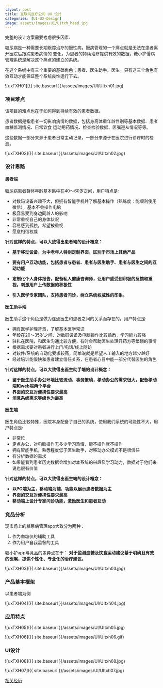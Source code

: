 ```yaml
---
layout: post
title: 互联网医疗公司 UX 设计
categories: [UI-UX-Design]
image: assets/images/UI/UItxh_head.jpg
---
```


完整的设计方案需要考虑很多因素.

糖尿病是一种需要长期跟踪治疗的慢性病，慢病管理的一个痛点就是无法在患者离开医院后跟踪患者病情的 变化，为患者的持续治疗提供有效的数据。糖小护慢病管理系统是解决这个痛点的建立的系统。

在这个系统中有三个重要的基础角色：患者、医生助手、医生。只有这三个角色有效互动才能保证整个系统良性运行下去。

![uxTXH01]({{ site.baseurl }}/assets/images/UI/UItxh01.jpg)



### 项目难点

该项目的难点也在于如何得到持续有效的患者数据。

患者数据是指患者一切影响病情的数据，包括身高体重年龄性别等基本数据、患者血糖监测情况、日常饮食 运动用药情况、检查检验数据、医嘱遵从情况等等。

这些数据一部分来源于患者日常主动记录，一部分来源于在医院进行诊疗时的检测。

![uxTXH02]({{ site.baseurl }}/assets/images/UI/UItxh02.jpg)



### 设计思路

#### 患者端

糖尿病患者群体年龄基本集中在40～60岁之间，用户特点是:
- 对数码设备兴趣不大，但拥有智能手机并了解基本操作（熟练度：能顺利使用微信），基本不会操作电脑
- 极容易受到身边同龄人的影响
- 非常重视自己的身体状况
- 容易感到孤独，希望被重视
- 愿意相信权威

**针对这样的特点，可以大致得出患者端的设计概念：**

- **基于移动设备，为中老年人特别定制界面，区别于市场上其他产品**

- **要有用户互动功能，包括患者与患者、患者与医生助手、患者与医生之间的互动功能**

- **定制化个人身体报告，配备私人健康咨询师，让用户感受到积极的反馈和重视，刺激用户上传数据的积极性**
- **引入医学专家团队，支持患者问诊，树立系统权威性的印象。**



#### 医生助手端

医生助手这个角色是做为连通医生和患者之间的关系而存在的，用户特点是: 
- 拥有医学护理背景，了解基本医学常识
- 年龄在20～35岁之间，对数码设备及电脑操作比较熟悉，学习能力较强
- 驻扎在医院，和医生沟通比较方便，有时会帮助医生处理开药方等繁琐的事情
- 根据需求要对患者进行上门/电话/线上随访
- 对软件/系统的自动化要求较高，简单说就是希望人工输入的地方越少越好
- 经过培训能很快和患者建立信任关系，在患者心目中能一部分代替医生的角色

**针对这样的特点，可以大致得出医生助手端的设计概念：**
- **鉴于医生助手办公环境比较流动，事务繁琐，移动办公的需求很大，配备移动端和web端两个平台**
- **界面的交互对便携性要求最高**
- **消息系统需求等级也为最高**



#### 医生端

医生角色比较特殊，医院本身配备了自己的系统，使用我们系统的可能性不大，用户特点是:
- 非常忙
- 定点办公，对电脑操作无多少学习热情，能不操作就不操作
- 拥有智能手机，熟悉程度低于医生助手，对移动办公模式不是很信任
- 有分析数据的需求
- 如果能看到患者历史数据会增加对本系统的兴趣及学习动力，数据对于他们来说也很有价值

**针对这样的特点，可以大致得出医生端的设计概念：**
- **以PC端为主，移动端为辅，功能以展示患者数据为主**
- **界面的交互对便携性要求最高**
- **移动端上设计专家问诊功能，激励医生和患者互动**

### 竞品分析

现市场上的糖尿病管理app大致分为两种：

1. 作为血糖仪的辅助工具
2. 作为用户自我监督的工具

糖小护app与竞品的差异点在于：
**对于监测血糖及饮食运动建议基于明确且有效的医嘱，提供个性化、专业化的治疗建议。**

![uxTXH03]({{ site.baseurl }}/assets/images/UI/UItxh03.jpg)



### 产品基本框架

以患者端为例

![uxTXH04]({{ site.baseurl }}/assets/images/UI/UItxh04.jpg)

### 应用特点

![uxTXH05]({{ site.baseurl }}/assets/images/UI/UItxh05.jpg)

![uxTXH06]({{ site.baseurl }}/assets/images/UI/UItxh06.gif)



### UI设计

![uxTXH08]({{ site.baseurl }}/assets/images/UI/UItxh08.jpg)

![uxTXH07]({{ site.baseurl }}/assets/images/UI/UItxh07.jpg)



[相关经历](https://8ku.github.io/journey/2016/09/30/UXDesign_TangXiaoHu_Journey)

